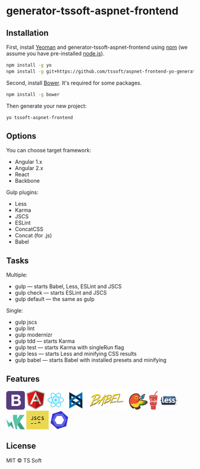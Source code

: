 # generator-tssoft-aspnet-frontend
> 

## Installation

First, install [Yeoman](http://yeoman.io) and generator-tssoft-aspnet-frontend using [npm](https://www.npmjs.com/) (we assume you have pre-installed [node.js](https://nodejs.org/)).

```bash
npm install -g yo
npm install -g git+https://github.com/tssoft/aspnet-frontend-yo-generator.git
```

Second, install [Bower](http://bower.io). It's required for some packages.
```bash
npm install -g bower
```

Then generate your new project:

```bash
yo tssoft-aspnet-frontend
```

## Options

You can choose target framework:

* Angular 1.x
* Angular 2.x
* React
* Backbone

Gulp plugins:

* Less
* Karma
* JSCS
* ESLint
* ConcatCSS
* Concat (for .js)
* Babel

## Tasks

Multiple:

* gulp — starts Babel, Less, ESLint and JSCS
* gulp check — starts ESLint and JSCS
* gulp default — the same as gulp

Single:

* gulp jscs
* gulp lint
* gulp modernizr
* gulp tdd — starts Karma
* gulp test — starts Karma with singleRun flag
* gulp less — starts Less and minifying CSS results
* gulp babel — starts Babel with installed presets and minifying

## Features

![Logo](assets/bootstrap.png)
![Logo](assets/angular.png)
![Logo](assets/react.png)
![Logo](assets/backbone.png)
![Logo](assets/babel.png)
![Logo](assets/bower.png)
![Logo](assets/gulp.png)
![Logo](assets/less.png)
![Logo](assets/karma.png)
![Logo](assets/jscs.png)
![Logo](assets/eslint.png)

## License

MIT © TS Soft


[npm-image]: https://badge.fury.io/js/generator-tssoft-aspnet-frontend.svg
[npm-url]: https://npmjs.org/package/generator-tssoft-aspnet-frontend
[travis-image]: https://travis-ci.org/SLagutin/generator-tssoft-aspnet-frontend.svg?branch=master
[travis-url]: https://travis-ci.org/SLagutin/generator-tssoft-aspnet-frontend
[daviddm-image]: https://david-dm.org/SLagutin/generator-tssoft-aspnet-frontend.svg?theme=shields.io
[daviddm-url]: https://david-dm.org/SLagutin/generator-tssoft-aspnet-frontend
[coveralls-image]: https://coveralls.io/repos/SLagutin/generator-tssoft-aspnet-frontend/badge.svg
[coveralls-url]: https://coveralls.io/r/SLagutin/generator-tssoft-aspnet-frontend
